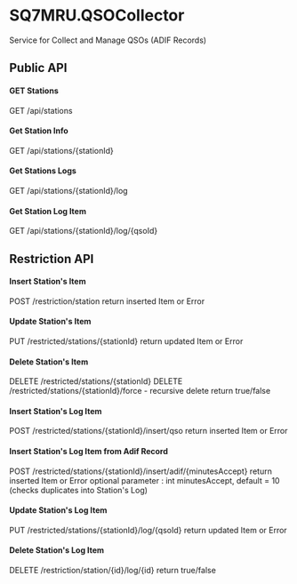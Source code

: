 # SQ7MRU.QSOCollector
Service for Collect and Manage QSOs (ADIF Records)



## Public API

#### GET Stations 
GET /api/stations

#### Get Station Info
GET /api/stations/{stationId}

#### Get Stations Logs 
GET /api/stations/{stationId}/log

#### Get Station Log Item 
GET /api/stations/{stationId}/log/{qsoId}



## Restriction API

#### Insert Station's Item 
POST /restriction/station
return inserted Item or Error

#### Update Station's Item 
PUT /restricted/stations/{stationId}
return updated Item or Error

#### Delete Station's Item 
DELETE /restricted/stations/{stationId}
DELETE /restricted/stations/{stationId}/force - recursive delete
return true/false

#### Insert Station's Log Item
POST /restricted/stations/{stationId}/insert/qso
return inserted Item or Error

#### Insert Station's Log Item from Adif Record
POST /restricted/stations/{stationId}/insert/adif/{minutesAccept}
return inserted Item or Error
optional parameter : int minutesAccept, default = 10 (checks duplicates into Station's Log) 
                      
#### Update Station's Log Item
PUT /restricted/stations/{stationId}/log/{qsoId}
return updated Item or Error

#### Delete Station's Log Item
DELETE /restriction/station/{id}/log/{id}
return true/false


